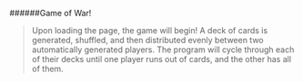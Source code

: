 ######Game of War!

> Upon loading the page, the game will begin!
> A deck of cards is generated, shuffled, and then distributed evenly between two automatically generated players.
> The program will cycle through each of their decks until one player runs out of cards, and the other has all of them.